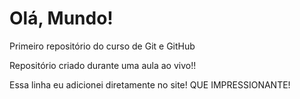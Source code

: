 # Olá, Mundo!
 Primeiro repositório do curso de Git e GitHub

 Repositório criado durante uma aula ao vivo!!
 
 Essa linha eu adicionei diretamente no site! QUE IMPRESSIONANTE!

